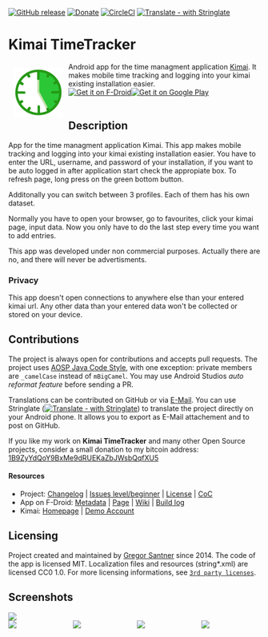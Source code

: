 [![GitHub release](https://img.shields.io/github/release/gsantner/kimai-android.svg)](https://github.com/gsantner/kimai-android/releases)
[![Donate](https://img.shields.io/badge/donate-bitcoin-orange.svg)](https://gsantner.github.io/#donate)
[![CircleCI](https://circleci.com/gh/gsantner/kimai-android.svg?style=shield)](https://circleci.com/gh/gsantner/kimai-android)
[![Translate - with Stringlate](https://img.shields.io/badge/stringlate-translate-green.svg)](https://lonamiwebs.github.io/stringlate/translate?git=https%3A%2F%2Fgithub.com%2Fgsantner%2Fkimai-android.git&name=Kimai%20TT&web=https%3A%2F%2Fgithub.com%2Fgsantner%2Fkimai-android)

# Kimai TimeTracker
<img src="/wawl/ic_launcher-web.png" align="left" width="100" hspace="10" vspace="10">
Android app for the time managment application <a href="http://www.kimai.org/">Kimai</a>.
It makes mobile time tracking and logging into your kimai existing installation easier.</br>

<div style="display:flex;" >
<a href="https://f-droid.org/repository/browse/?fdid=de.live.gdev.timetracker">
    <img src="https://f-droid.org/badge/get-it-on.png" alt="Get it on F-Droid" height="80">
</a>
<a href="https://play.google.com/store/apps/details?id=de.live.gdev.timetracker">
    <img alt="Get it on Google Play" height="80" src="https://play.google.com/intl/en_us/badges/images/generic/en_badge_web_generic.png" />
</a>
</div></br>


## Description
App for the time managment application Kimai.
This app makes mobile tracking and logging into your kimai existing installation easier.
You have to enter the URL, username, and password of your installation, if you want to be auto logged in after application start check the appropiate box.
To refresh page, long press on the green bottom button.

Additonally you can switch between 3 profiles. Each of them has his own dataset.

Normally you have to open your browser, go to favourites, click your kimai page, input data. Now you only have to do the last step every time you want to add entries.

This app was developed under non commercial purposes.
Actually there are no, and there will never be advertisments.

### Privacy
This app doesn't open connections to anywhere else than your entered kimai url.
Any other data than your entered data won't be collected or stored on your device.

## Contributions
The project is always open for contributions and accepts pull requests.
The project uses [AOSP Java Code Style](https://source.android.com/source/code-style#follow-field-naming-conventions), with one exception: private members are `_camelCase` instead of `mBigCamel`. You may use Android Studios _auto reformat feature_ before sending a PR.

Translations can be contributed on GitHub or via [E-Mail](https://gsantner.github.io/#contact). You can use Stringlate ([![Translate - with Stringlate](https://img.shields.io/badge/stringlate-translate-green.svg)](https://lonamiwebs.github.io/stringlate/translate?git=https%3A%2F%2Fgithub.com%2Fgsantner%2Fkimai-android.git&name=Kimai%20TT&web=https%3A%2F%2Fgithub.com%2Fgsantner%2Fkimai-android)) to translate the project directly on your Android phone. It allows you to export as E-Mail attachement and to post on GitHub.

If you like my work on <b>Kimai TimeTracker</b> and many other Open Source projects, consider a small donation to my bitcoin address:
<a href="https://gsantner.github.io/#donate">1B9ZyYdQoY9BxMe9dRUEKaZbJWsbQqfXU5</a>


#### Resources
* Project: [Changelog](/CHANGELOG.md) | [Issues level/beginner](https://github.com/gsantner/kimai-android/issues?q=is%3Aissue+is%3Aopen+label%3Alevel%2Fbeginner) | [License](/LICENSE.txt) | [CoC](/CODE_OF_CONDUCT.md)
* App on F-Droid: [Metadata](https://gitlab.com/fdroid/fdroiddata/blob/master/metadata/de.live.gdev.timetracker.txt) | [Page](https://f-droid.org/packages/de.live.gdev.timetracker/) | [Wiki](https://f-droid.org/wiki/page/de.live.gdev.timetracker) | [Build log](https://f-droid.org/wiki/page/de.live.gdev.timetracker/lastbuild)
* Kimai: [Homepage](http://www.kimai.org/) | [Demo Account](https://demo.kimai.org/status.php)

## Licensing
Project created and maintained by <a href="https://gsantner.github.io">Gregor Santner</a> since 2014.
The code of the app is licensed MIT. Localization files and resources (string\*.xml) are licensed CC0 1.0.
For more licensing informations, see [`3rd party licenses`](/app/src/main/res/raw/licenses_3rd_party.md).  


## Screenshots
<div style="display:flex;" >
	<img src="https://raw.githubusercontent.com/gsantner/kimai-android/master/metadata/en-US/phoneScreenshots/01.png" width="59%" >
</div>
<div style="display:flex;" >
	<img src="https://raw.githubusercontent.com/gsantner/kimai-android/master/metadata/en-US/phoneScreenshots/03.png" width="24%" >
	<img src="https://raw.githubusercontent.com/gsantner/kimai-android/master/metadata/en-US/phoneScreenshots/04.png" width="24%" style="margin-left:10px;" >
	<img src="https://raw.githubusercontent.com/gsantner/kimai-android/master/metadata/en-US/phoneScreenshots/05.png" width="24%" style="margin-left:10px;" >
	<img src="https://raw.githubusercontent.com/gsantner/kimai-android/master/metadata/en-US/phoneScreenshots/02.png" width="24%" style="margin-left:10px;" >
</div>
